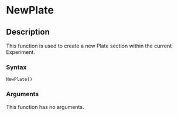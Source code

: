 # NewPlate

## Description

This function is used to create a new Plate section within the current Experiment.

### Syntax

```
NewPlate()
```

### Arguments

This function has no arguments.
